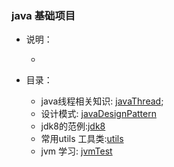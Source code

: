 ### java 基础项目 ###

   - 说明：
   
     - 
   - 目录：
   
     - java线程相关知识: [javaThread](JavaThread/readme.md);
     - 设计模式: [javaDesignPattern](JavaDesignPattern/readme.md)
     - jdk8的范例:[jdk8](JDK8/readme.md)
     - 常用utils 工具类:[utils](utils/readme.md)
     - jvm 学习: [jvmTest](JvmTest/readme.md)